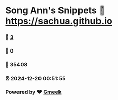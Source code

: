 # Song Ann's Snippets :link: https://sachua.github.io 
### :page_facing_up: [3](https://sachua.github.io/tag.html) 
### :speech_balloon: 0 
### :hibiscus: 35408 
### :alarm_clock: 2024-12-20 00:51:55 
### Powered by :heart: [Gmeek](https://github.com/Meekdai/Gmeek)

